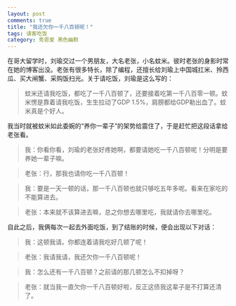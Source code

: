 ```yaml
---
layout: post
comments: true
title: "我还欠你一千八百顿呢！"
tags: 请客吃饭
category: 秀恩爱 黑色幽默
---
```


在哥大留学时，刘瑜交过一个男朋友，大名老张，小名蚊米。彼时老张的身影时常在她的博客出没。老张有很多特长，除了编程，还擅长给刘瑜上中国城扛米、拎西瓜、买大闸蟹、采购饭扫光。关于请吃饭，刘瑜是这么写的：

> 蚊米还请我吃饭，都吃了一千八百顿了，还要接着吃第一千八百零一顿。蚊米愣是靠着请我吃饭，生生拉动了GDP 1.5%，肩膀都给GDP勒出血了。蚊米真是个好人。

我当时就被蚊米如此委婉的“养你一辈子”的架势给震住了，于是赶忙把这段话拿给老张看。

> 我：你看你看，刘瑜的老张好疼她啊，都要请她吃一千八百顿呢！分明是要养她一辈子嘛。

> 老张：行，那我也请你吃一千八百顿！

> 我：要是一天一顿的话，那一千八百顿也就只够吃五年多呢。看来在家吃的不能算进去。

> 老张：本来就不该算进去嘛，总之你想去哪里吃，我就请你去哪里吃。

自此之后，我俩每次一起去外面吃饭，到了结账的时候，便会出现以下对话：
> 我：这顿我请。你都连着请我吃好几顿了呢！

> 老张：我请我请，我还欠你一千八百顿呢！

> 我：怎么还有一千八百顿？之前请的那几顿怎么不扣掉呀？

> 老张：就当我一直欠你一千八百顿好啦，反正这债我这辈子是不打算还清了。
